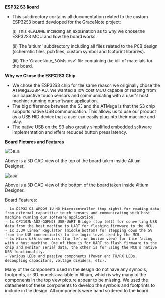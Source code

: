 **ESP32 S3 Board**

- This subdirectory contains all documentation related to the custom ESP32S3 board developed for the GraceNote project:

	(i) This README including an explanation as to why we chose the ESP32S3 MCU and how the board works.

	(ii) The 'altium' subdirectory including all files related to the PCB design (schematic files, pcb files, custom symbol and footprint libraries).

	(iii) The 'GraceNote_BOMs.csv' file containing the bill of materials for the board.

**Why we Chose the ESP32S3 Chip**

- We chose the ESP32S3 chip for the same reason we originally chose the ATMega328P-AU. We wanted a low cost MCU capable of reading from our capactive touch sensors and communicating with a user's host machine running our software application.
- The big difference between the S3 and the ATMega is that the S3 chip supports native USB communication. This allows us to use our product as a USB HID device that a user can easily plug into their machine and play.
- The native USB on the S3 also greatly simplified embedded software implementation and offers reduced button press latency. 

**Board Pictures and Features**

![3a_a](https://github.com/pink10000/GraceNote/assets/121917210/f9c2f3a8-0c66-44c9-9e0b-44a50a75554d)


Above is a 3D CAD view of the top of the board taken inside Altium Designer.

![aaa](https://github.com/pink10000/GraceNote/assets/121917210/84de3a79-7e34-4a60-8732-f87869e079a2)

Above is a 3D CAD view of the bottom of the board taken inside Altium Designer.


Board Features:

	- 1x ESP32-S3-WROOM-1U-N8 Microcontroller (top right) for reading data from external capacitive touch sensors and communicating with host machine running our software application.
	- 1x CP2102N-A02-GQFN28 USB-UART Bridge (top left) for converting USB data from the host machine to UART for flashing firmware to the MCU.
	- 1x 3.3V Linear Regulator (middle bottom) for stepping down the 5V from the USB connection(s) to the logic level used by the MCU.
	- 2x Micro USB connectors (far left on bottom view) for interfacing with a host machine. One of them is for UART to flash firmware to the chip and monitor serial data, the other is for using the MCU's native USB functionality.
	- Various LEDs and passive components (Power and TX/RX LEDs, decoupling capacitors, voltage dividers, etc).

Many of the components used in the design do not have any symbols, footprints, or 3D models available in Altium, which is why many of the components in the top view picture appear to be missing. We used the datasheets of these components to develop the symbols and footprints to include in the design. All components were hand soldered to the board.
